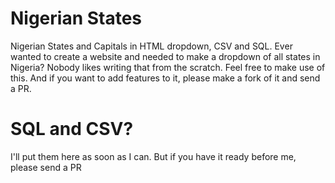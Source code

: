 # Nigerian States
Nigerian States and Capitals in HTML dropdown, CSV and SQL.
Ever wanted to create a website and needed to make a dropdown of all states in Nigeria? Nobody likes writing that from the scratch. 
Feel free to make use of this. And if you want to add features to it, please make a fork of it and send a PR.
# SQL and CSV?
I'll put them here as soon as I can. But if you have it ready before me, please send a PR

